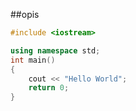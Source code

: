 ##opis
```cpp
#include <iostream>

using namespace std;
int main()
{
    cout << "Hello World";
    return 0;
}

```
